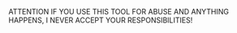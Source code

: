 ATTENTION IF YOU USE THIS TOOL FOR ABUSE AND ANYTHING HAPPENS, I NEVER ACCEPT YOUR RESPONSIBILITIES!
